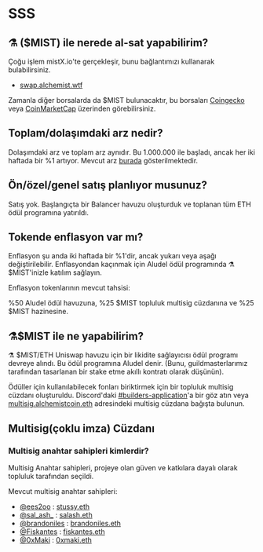 # SSS

## **⚗️ \($MIST\) ile nerede al-sat yapabilirim?**

Çoğu işlem mistX.io'te gerçekleşir, bunu bağlantımızı kullanarak bulabilirsiniz.

* [swap.alchemist.wtf](http://swap.alchemist.wtf/)

Zamanla diğer borsalarda da $MIST bulunacaktır, bu borsaları [Coingecko](https://www.coingecko.com/en/coins/alchemist) veya [CoinMarketCap](https://coinmarketcap.com/currencies/alchemist/) üzerinden görebilirsiniz.

## **Toplam/dolaşımdaki arz nedir?**

Dolaşımdaki arz ve toplam arz aynıdır. Bu 1.000.000 ile başladı, ancak her iki haftada bir %1 artıyor. Mevcut arz [burada](https://etherscan.io/token/0x88acdd2a6425c3faae4bc9650fd7e27e0bebb7ab) gösterilmektedir.

## Ön/özel/genel satış planlıyor musunuz?

Satış yok. Başlangıçta bir Balancer havuzu oluşturduk ve toplanan tüm ETH ödül programına yatırıldı.

## Tokende enflasyon var mı?

Enflasyon şu anda iki haftada bir %1'dir, ancak yukarı veya aşağı değiştirilebilir. Enflasyondan kaçınmak için Aludel ödül programında ⚗️ $MIST'inizle katılım sağlayın.

Enflasyon tokenlarının mevcut tahsisi:

%50 Aludel ödül havuzuna, %25 $MIST topluluk multisig cüzdanına ve %25  $MIST hazinesine.

## **⚗️$MIST ile ne yapabilirim?**

⚗️ $MIST/ETH Uniswap havuzu için bir likidite sağlayıcısı ödül programı devreye alındı. Bu ödül programına Aludel denir. \(Bunu, guildmasterlarımız tarafından tasarlanan bir stake etme akıllı kontratı olarak düşünün\).

Ödüller için kullanılabilecek fonları biriktirmek için bir topluluk multisig cüzdanı oluşturuldu. Discord'daki [\#builders-application](https://discord.gg/92hQDCw25u)'a bir göz atın veya [multisig.alchemistcoin.eth](https://etherscan.io/address/multisig.alchemistcoin.eth) adresindeki multisig cüzdana bağışta bulunun.

## **Multisig\(çoklu imza\) Cüzdanı**

### Multisig anahtar sahipleri kimlerdir?

Multisig Anahtar sahipleri, projeye olan güven ve katkılara dayalı olarak topluluk tarafından seçildi.

Mevcut multisig anahtar sahipleri:

* [@ees2oo](https://twitter.com/ees2oo) : [stussy.eth](https://etherscan.io/address/stussy.eth)
* [@sal\_ash\_](https://twitter.com/sal_ash_) : [salash.eth](https://etherscan.io/address/salash.eth)
* [@brandoniles](https://twitter.com/brandoniles) : [brandoniles.eth](https://etherscan.io/address/brandoniles.eth)
* [@Fiskantes](https://twitter.com/Fiskantes) : [fiskantes.eth](https://etherscan.io/address/fiskantes.eth)
* [@0xMaki](https://twitter.com/0xMaki) : [0xmaki.eth](https://etherscan.io/address/0xmaki.eth)



